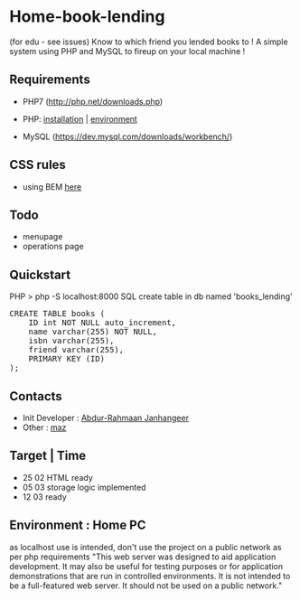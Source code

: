 # Home-book-lending
(for edu - see issues) Know to which friend you lended books to ! A simple system using PHP and MySQL to fireup on your local machine !

## Requirements
- PHP7 (http://php.net/downloads.php) 
- PHP: [installation](https://abdurrahmaanjanhangeer.wordpress.com/2018/02/18/php7-download-and-installing-instructions/) |
 [environment](https://abdurrahmaanjanhangeer.wordpress.com/2018/02/16/simple-php-development/)

- MySQL (https://dev.mysql.com/downloads/workbench/)

## CSS rules
- using BEM [here](https://abdurrahmaanjanhangeer.wordpress.com/2018/02/18/bem-simple-css-naming-approach/)

## Todo
- menupage
- operations page

## Quickstart
PHP > php -S localhost:8000
SQL create table in db named 'books_lending'
<pre>
CREATE TABLE books (
    ID int NOT NULL auto_increment,
    name varchar(255) NOT NULL,
    isbn varchar(255),
    friend varchar(255),
    PRIMARY KEY (ID)
);
</pre>

## Contacts
- Init Developer : [Abdur-Rahmaan Janhangeer](https://github.com/Abdur-rahmaanJ)
- Other : [maz](https://github.com/mynameismaz)

## Target | Time
- 25 02 HTML ready
- 05 03 storage logic implemented
- 12 03 ready

## Environment : Home PC
as localhost use is intended, don't use the project on a public network as per php requirements
"This web server was designed to aid application development. It may also be useful for testing purposes or for application demonstrations that are run in controlled environments. It is not intended to be a full-featured web server. It should not be used on a public network."


